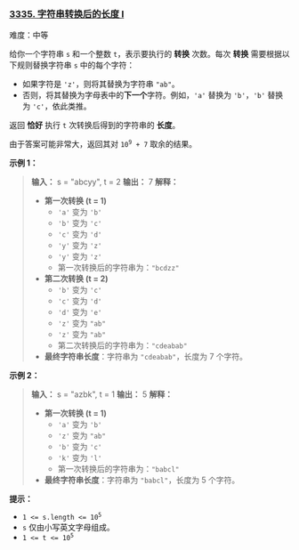 ### [3335\. 字符串转换后的长度 I](https://leetcode.cn/problems/total-characters-in-string-after-transformations-i/)

难度：中等

给你一个字符串 `s` 和一个整数 `t`，表示要执行的 **转换** 次数。每次 **转换** 需要根据以下规则替换字符串 `s` 中的每个字符：

- 如果字符是 `'z'`，则将其替换为字符串 `"ab"`。
- 否则，将其替换为字母表中的**下一个**字符。例如，`'a'` 替换为 `'b'`，`'b'` 替换为 `'c'`，依此类推。

返回 **恰好** 执行 `t` 次转换后得到的字符串的 **长度**。

由于答案可能非常大，返回其对 <code>10<sup>9</sup> + 7</code> 取余的结果。

**示例 1：**

> **输入：** s = "abcyy", t = 2
> **输出：** 7
> **解释：**
>
> - **第一次转换 (t = 1)**
>   - `'a'` 变为 `'b'`
>   - `'b'` 变为 `'c'`
>   - `'c'` 变为 `'d'`
>   - `'y'` 变为 `'z'`
>   - `'y'` 变为 `'z'`
>   - 第一次转换后的字符串为：`"bcdzz"`
> - **第二次转换 (t = 2)**
>   - `'b'` 变为 `'c'`
>   - `'c'` 变为 `'d'`
>   - `'d'` 变为 `'e'`
>   - `'z'` 变为 `"ab"`
>   - `'z'` 变为 `"ab"`
>   - 第二次转换后的字符串为：`"cdeabab"`
> - **最终字符串长度**：字符串为 `"cdeabab"`，长度为 7 个字符。

**示例 2：**

> **输入：** s = "azbk", t = 1
> **输出：** 5
> **解释：**
>
> - **第一次转换 (t = 1)**
>   - `'a'` 变为 `'b'`
>   - `'z'` 变为 `"ab"`
>   - `'b'` 变为 `'c'`
>   - `'k'` 变为 `'l'`
>   - 第一次转换后的字符串为：`"babcl"`
> - **最终字符串长度**：字符串为 `"babcl"`，长度为 5 个字符。

**提示：**

- <code>1 <= s.length <= 10<sup>5</sup></code>
- `s` 仅由小写英文字母组成。
- <code>1 <= t <= 10<sup>5</sup></code>
